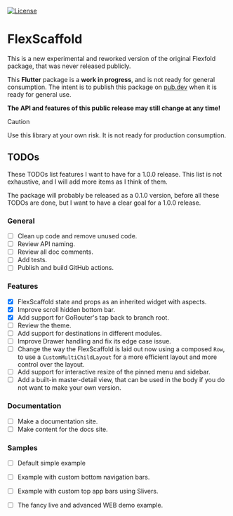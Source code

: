 [![License](https://img.shields.io/badge/License-BSD%203--Clause-blue.svg)](https://opensource.org/licenses/BSD-3-Clause)

# FlexScaffold

This is a new experimental and reworked version of the original Flexfold package, 
that was never released publicly.

This **Flutter** package is a **work in progress**, and is not ready for general 
consumption. The intent is to publish this package on
[pub.dev](https://pub.dev/publishers/rydmike.com/packages) when it is ready for general use.

**The API and features of this public release may still change at any time!**

> [!CAUTION]
> Use this library at your own risk. It is not ready for production consumption.

## TODOs

These TODOs list features I want to have for a 1.0.0 release. This list is not
exhaustive, and I will add more items as I think of them.

The package will probably be released as a 0.1.0 version, before all these
TODOs are done, but I want to have a clear goal for a 1.0.0 release.

### General
- [ ] Clean up code and remove unused code.
- [ ] Review API naming.
- [ ] Review all doc comments.
- [ ] Add tests.
- [ ] Publish and build GitHub actions.

### Features
- [x] FlexScaffold state and props as an inherited widget with aspects.
- [x] Improve scroll hidden bottom bar.
- [x] Add support for GoRouter's tap back to branch root.
- [ ] Review the theme.
- [ ] Add support for destinations in different modules.
- [ ] Improve Drawer handling and fix its edge case issue.
- [ ] Change the way the FlexScaffold is laid out now using a composed `Row`, 
      to use a `CustomMultiChildLayout` for a more efficient layout and more
      control over the layout.
- [ ] Add support for interactive resize of the pinned menu and sidebar.
- [ ] Add a built-in master-detail view, that can be used in the body if you
      do not want to make your own version.

### Documentation
- [ ] Make a documentation site.
- [ ] Make content for the docs site.

### Samples
- [ ] Default simple example
- [ ] Example with custom bottom navigation bars.
- [ ] Example with custom top app bars using Slivers.
- [ ] The fancy live and advanced WEB demo example.

